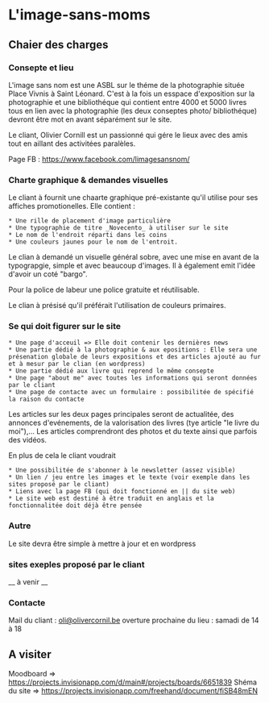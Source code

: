 # L'image-sans-moms

## Chaier des charges 

### Consepte et lieu

L'image sans nom est une ASBL sur le théme de la photographie située Place Vivnis à Saint Léonard. C'est à la fois un esspace d'exposition sur la photographie et une bibliothéque qui contient entre 4000 et 5000 livres tous en lien avec la photographie (les deux conseptes photo/ bibliothéque) devront être mot en avant séparément sur le site.

Le cliant, Olivier Cornill est un passionné qui gére le lieux avec des amis tout en aillant des activitées paralèles. 

Page FB : https://www.facebook.com/limagesansnom/


### Charte graphique & demandes visuelles 

Le cliant à fournit une chaarte graphique pré-existante qu'il utilise pour ses affiches promotionelles. Elle contient : 

    * Une rille de placement d'image particulière 
    * Une typographie de titre _Novecento_ à utiliser sur le site
    * Le nom de l'endroit réparti dans les coins
    * Une couleurs jaunes pour le nom de l'entroit. 

Le clian à demandé un visuelle général sobre, avec une mise en avant de la typograpgie, simple et avec beaucoup d'images. Il à également emit l'idée d'avoir un coté "bargo".

Pour la police de labeur une police gratuite et réutilisable.

Le clian à présisé qu'il préférait l'utilisation de couleurs primaires.


### Se qui doit figurer sur le site 

    * Une page d'acceuil => Elle doit contenir les dernières news 
    * Une partie dédié à la photographie & aux epositions : Elle sera une présenation globale de leurs expositions et des articles ajouté au fur et à mesur par le clian (en wordpress)
    * Une partie dédié aux livre qui reprend le même consepte 
    * Une page "about me" avec toutes les informations qui seront données par le cliant 
    * Une page de contacte avec un formulaire : possibilitée de spécifié la raison du contacte

Les articles sur les deux pages principales seront de actualitée, des annonces d'evénements, de la valorisation des livres (tye article "le livre du moi"),... Les articles comprendront des photos et du texte ainsi que parfois des vidéos. 


En plus de cela le cliant voudrait 

    * Une possibilitée de s'abonner à le newsletter (assez visible)
    * Un lien / jeu entre les images et le texte (voir exemple dans les sites proposé par le cliant)
    * Liens avec la page FB (qui doit fonctionné en || du site web)
    * Le site web est destiné à être traduit en anglais et la fonctionnalitée doit déjà être pensée



### Autre 
Le site devra être simple  à mettre à jour et en wordpress 


### sites exeples proposé par le cliant 
__ à venir __



### Contacte

Mail du cliant : oli@olivercornil.be
overture prochaine du lieu : samadi de 14 à 18



## A visiter 

Moodboard => https://projects.invisionapp.com/d/main#/projects/boards/6651839
Shéma du site => https://projects.invisionapp.com/freehand/document/fiSB48mEN
